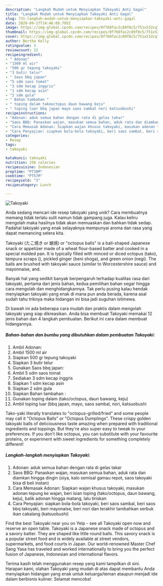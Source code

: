 ```yaml
---
description: "Langkah Mudah untuk Menyiapkan Takoyaki Anti Gagal"
title: "Langkah Mudah untuk Menyiapkan Takoyaki Anti Gagal"
slug: 731-langkah-mudah-untuk-menyiapkan-takoyaki-anti-gagal
date: 2020-09-27T14:46:09.795Z
image: https://img-global.cpcdn.com/recipes/0f760fac2c89f8c5/751x532cq70/takoyaki-foto-resep-utama.jpg
thumbnail: https://img-global.cpcdn.com/recipes/0f760fac2c89f8c5/751x532cq70/takoyaki-foto-resep-utama.jpg
cover: https://img-global.cpcdn.com/recipes/0f760fac2c89f8c5/751x532cq70/takoyaki-foto-resep-utama.jpg
author: Bertha Kelly
ratingvalue: 3
reviewcount: 12
recipeingredient:
- " Adonan"
- "1500 ml air"
- "500 gr tepung takoyaki"
- "3 butir telur"
- " Saos bbq japan"
- "5 sdm saos tomat"
- "3 sdm kecap inggris"
- "1 sdm kecap asin"
- "2 sdm gula"
- " Bahan tambahan "
- " toping dalam takooctopus daun bawang keju"
- " toping luar bbq japan mayo saos sambal nori katsuobushi"
recipeinstructions:
- "Adonan: aduk semua bahan dengan rata di gelas takar"
- "Saos BBQ: Panaskan wajan, masukan semua bahan, aduk rata dan diamkan hingga dingin (oiya, kalo semisal gamau repot, saos takoyaki bisa di beli instan)"
- "Cara Memasak Adonan: Siapkan wajan khusus takoyaki, masukan adonan tepung ke wajan, beri isian toping (tako/octopus, daun bawang, keju), balik adonan hingga matang, lalu tiriskan"
- "Cara Penyajian: siapkan bola-bola takoyaki, beri saos sambal, beri saos bbq takoyaki, beri mayonaise, beri nori dan terakhir tambahkan serbuk ikan cakalang (katsuobushi)"
categories:
- Resep
tags:
- takoyaki

katakunci: takoyaki 
nutrition: 258 calories
recipecuisine: Indonesian
preptime: "PT30M"
cooktime: "PT57M"
recipeyield: "3"
recipecategory: Lunch

---
```



![Takoyaki](https://img-global.cpcdn.com/recipes/0f760fac2c89f8c5/751x532cq70/takoyaki-foto-resep-utama.jpg)

Anda sedang mencari ide resep takoyaki yang unik? Cara membuatnya memang tidak terlalu sulit namun tidak gampang juga. Kalau keliru mengolah maka hasilnya tidak akan memuaskan dan bahkan tidak sedap. Padahal takoyaki yang enak selayaknya mempunyai aroma dan rasa yang dapat memancing selera kita.

Takoyaki (たこ焼き or 蛸焼) or &#34;octopus balls&#34; is a ball-shaped Japanese snack or appetizer made of a wheat flour-based batter and cooked in a special molded pan. It is typically filled with minced or diced octopus (tako), tempura scraps (), pickled ginger (beni shoga), and green onion (negi). The balls are brushed with takoyaki sauce (similar to Worcestershire sauce) and mayonnaise, and.

Banyak hal yang sedikit banyak berpengaruh terhadap kualitas rasa dari takoyaki, pertama dari jenis bahan, kedua pemilihan bahan segar hingga cara mengolah dan menghidangkannya. Tak perlu pusing kalau hendak menyiapkan takoyaki yang enak di mana pun anda berada, karena asal sudah tahu triknya maka hidangan ini bisa jadi suguhan istimewa.


Di bawah ini ada beberapa cara mudah dan praktis dalam mengolah takoyaki yang siap dikreasikan. Anda bisa membuat Takoyaki memakai 12 jenis bahan dan 4 langkah pembuatan. Berikut ini cara dalam membuat hidangannya.

<!--inarticleads1-->

##### Bahan-bahan dan bumbu yang dibutuhkan dalam pembuatan Takoyaki:

1. Ambil  Adonan:
1. Ambil 1500 ml air
1. Siapkan 500 gr tepung takoyaki
1. Siapkan 3 butir telur
1. Gunakan  Saos bbq japan:
1. Ambil 5 sdm saos tomat
1. Sediakan 3 sdm kecap inggris
1. Siapkan 1 sdm kecap asin
1. Siapkan 2 sdm gula
1. Siapkan  Bahan tambahan :
1. Gunakan  toping dalam (tako/octopus, daun bawang, keju)
1. Ambil  toping luar (bbq japan, mayo, saos sambal, nori, katsuobushi


Tako-yaki literally translates to &#34;octopus-grilled/fried&#34; and some people may call it &#34;Octopus Balls&#34; or &#34;Octopus Dumplings&#34;. These crispy golden takoyaki balls of deliciousness taste amazing when prepared with traditional ingredients and toppings. But they&#39;re also super easy to tweak to your preferences. If you don&#39;t like octopus, you can substitute with your favourite proteins, or experiment with sweet ingredients for something completely different! 

<!--inarticleads2-->

##### Langkah-langkah menyiapkan Takoyaki:

1. Adonan: aduk semua bahan dengan rata di gelas takar
1. Saos BBQ: Panaskan wajan, masukan semua bahan, aduk rata dan diamkan hingga dingin (oiya, kalo semisal gamau repot, saos takoyaki bisa di beli instan)
1. Cara Memasak Adonan: Siapkan wajan khusus takoyaki, masukan adonan tepung ke wajan, beri isian toping (tako/octopus, daun bawang, keju), balik adonan hingga matang, lalu tiriskan
1. Cara Penyajian: siapkan bola-bola takoyaki, beri saos sambal, beri saos bbq takoyaki, beri mayonaise, beri nori dan terakhir tambahkan serbuk ikan cakalang (katsuobushi)


Find the best Takoyaki near you on Yelp - see all Takoyaki open now and reserve an open table. Takoyaki is a Japanese snack made of octopus and a savory batter. They are shaped like little round balls. This savory snack is a popular street food and is widely available at street vendors, supermarkets, and food courts in Japan. Our world-renowned Master Chef Sang Yasa has traveled and worked internationally to bring you the perfect fusion of Japanese, Indonesian and international flavors. 

Terima kasih telah menggunakan resep yang kami tampilkan di sini. Harapan kami, olahan Takoyaki yang mudah di atas dapat membantu Anda menyiapkan hidangan yang enak untuk keluarga/teman ataupun menjadi ide dalam berbisnis kuliner. Selamat mencoba!
